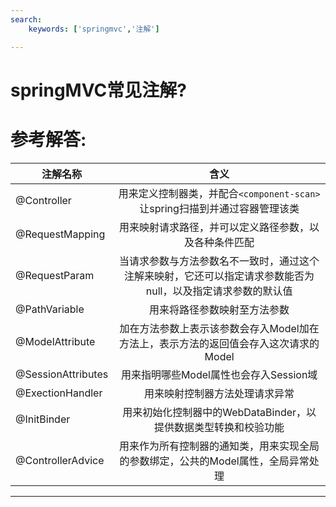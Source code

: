 ```yaml
---
search:
    keywords: ['springmvc','注解']

---
```




# springMVC常见注解?


# 参考解答:
|注解名称|含义
|-----|:-----:|
|@Controller |用来定义控制器类，并配合`<component-scan>`让spring扫描到并通过容器管理该类|
|@RequestMapping|用来映射请求路径，并可以定义路径参数，以及各种条件匹配|
|@RequestParam|当请求参数与方法参数名不一致时，通过这个注解来映射，它还可以指定请求参数能否为null，以及指定请求参数的默认值|
|@PathVariable|用来将路径参数映射至方法参数|
|@ModelAttribute|加在方法参数上表示该参数会存入Model加在方法上，表示方法的返回值会存入这次请求的Model|
|@SessionAttributes|用来指明哪些Model属性也会存入Session域|
|@ExectionHandler|用来映射控制器方法处理请求异常|
|@InitBinder|用来初始化控制器中的WebDataBinder，以提供数据类型转换和校验功能|
|@ControllerAdvice|用来作为所有控制器的通知类，用来实现全局的参数绑定，公共的Model属性，全局异常处理|

---